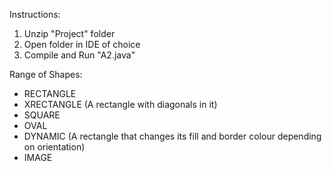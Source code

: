 Instructions:
1. Unzip "Project" folder
2. Open folder in IDE of choice
3. Compile and Run "A2.java"

Range of Shapes:
- RECTANGLE
- XRECTANGLE (A rectangle with diagonals in it)
- SQUARE
- OVAL
- DYNAMIC (A rectangle that changes its fill and border colour depending on orientation)
- IMAGE
